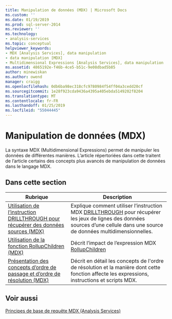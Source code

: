 ```yaml
---
title: Manipulation de données (MDX) | Microsoft Docs
ms.custom: ''
ms.date: 01/19/2019
ms.prod: sql-server-2014
ms.reviewer: ''
ms.technology:
- analysis-services
ms.topic: conceptual
helpviewer_keywords:
- MDX [Analysis Services], data manipulation
- data manipulation [MDX]
- Multidimensional Expressions [Analysis Services], data manipulation
ms.assetid: 4865192e-f46b-4ce5-b51c-9e08dbad5b85
author: minewiskan
ms.author: owend
manager: craigg
ms.openlocfilehash: 0db6ba98ec318cfc9780984f54ff04a3cedd20cf
ms.sourcegitcommit: 1e28f923cda9436a4395a405ebda5149202f8204
ms.translationtype: MT
ms.contentlocale: fr-FR
ms.lasthandoff: 01/25/2019
ms.locfileid: "55044445"
---
```

# <a name="manipulating-data-mdx"></a>Manipulation de données (MDX)

La syntaxe MDX (Multidimensional Expressions) permet de manipuler les données de différentes manières. L’article répertoriées dans cette traitent de l’article certains des concepts plus avancés de manipulation de données dans le langage MDX.

## <a name="in-this-section"></a>Dans cette section

|Rubrique|Description|  
|-----------|-----------------|  
|[Utilisation de l’instruction DRILLTHROUGH pour récupérer des données sources &#40;MDX&#41;](mdx-data-manipulation-retrieve-source-data-using-drillthrough.md)|Explique comment utiliser l’instruction MDX [DRILLTHROUGH](/sql/mdx/mdx-data-manipulation-drillthrough) pour récupérer les jeux de lignes des données sources d’une cellule dans une source de données multidimensionnelles.|  
|[Utilisation de la fonction RollupChildren &#40;MDX&#41;](mdx-data-manipulation-rollupchildren-function.md)|Décrit l’impact de l’expression MDX [RollupChildren](/sql/mdx/rollupchildren-mdx)
|[Présentation des concepts d’ordre de passage et d’ordre de résolution &#40;MDX&#41;](mdx-data-manipulation-understanding-pass-order-and-solve-order.md)|Décrit en détail les concepts de l'ordre de résolution et la manière dont cette fonction affecte les expressions, instructions et scripts MDX.|  

<!-- ??

|[Script for Search and Replace] function on the analysis of multidimensional data.|

GeneMi is removing this commented row because it is unclear what article its link meant to link to.
Also, I had to add its leading '|' character, for consistency to aid bulk automated updated to our markdown source code.

GeneMi , 2019/01/19
-->

## <a name="see-also"></a>Voir aussi

[Principes de base de requête MDX (Analysis Services)](mdx-query-fundamentals-analysis-services.md)
